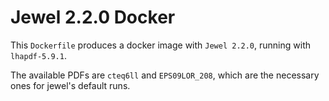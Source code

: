 # Jewel 2.2.0 Docker

This `Dockerfile` produces a docker image with `Jewel 2.2.0`, running with `lhapdf-5.9.1`.

The available PDFs are `cteq6ll` and `EPS09LOR_208`, which are the necessary ones for jewel's default runs.